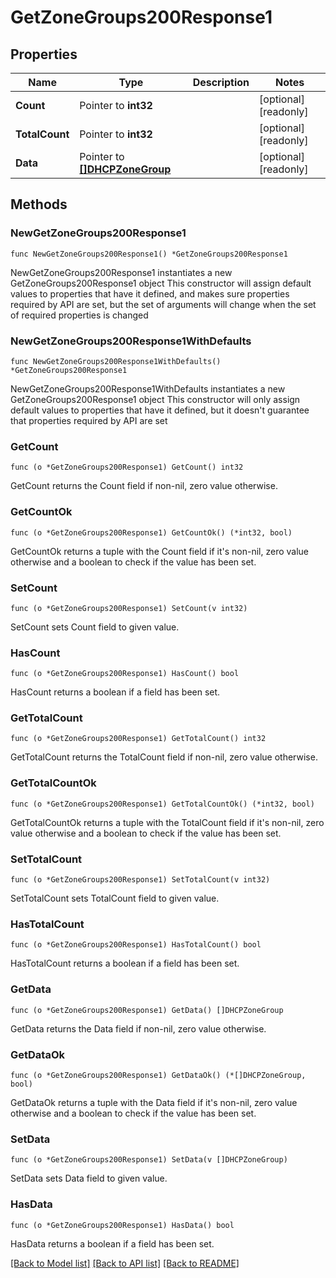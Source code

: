 # GetZoneGroups200Response1

## Properties

Name | Type | Description | Notes
------------ | ------------- | ------------- | -------------
**Count** | Pointer to **int32** |  | [optional] [readonly] 
**TotalCount** | Pointer to **int32** |  | [optional] [readonly] 
**Data** | Pointer to [**[]DHCPZoneGroup**](DHCPZoneGroup.md) |  | [optional] [readonly] 

## Methods

### NewGetZoneGroups200Response1

`func NewGetZoneGroups200Response1() *GetZoneGroups200Response1`

NewGetZoneGroups200Response1 instantiates a new GetZoneGroups200Response1 object
This constructor will assign default values to properties that have it defined,
and makes sure properties required by API are set, but the set of arguments
will change when the set of required properties is changed

### NewGetZoneGroups200Response1WithDefaults

`func NewGetZoneGroups200Response1WithDefaults() *GetZoneGroups200Response1`

NewGetZoneGroups200Response1WithDefaults instantiates a new GetZoneGroups200Response1 object
This constructor will only assign default values to properties that have it defined,
but it doesn't guarantee that properties required by API are set

### GetCount

`func (o *GetZoneGroups200Response1) GetCount() int32`

GetCount returns the Count field if non-nil, zero value otherwise.

### GetCountOk

`func (o *GetZoneGroups200Response1) GetCountOk() (*int32, bool)`

GetCountOk returns a tuple with the Count field if it's non-nil, zero value otherwise
and a boolean to check if the value has been set.

### SetCount

`func (o *GetZoneGroups200Response1) SetCount(v int32)`

SetCount sets Count field to given value.

### HasCount

`func (o *GetZoneGroups200Response1) HasCount() bool`

HasCount returns a boolean if a field has been set.

### GetTotalCount

`func (o *GetZoneGroups200Response1) GetTotalCount() int32`

GetTotalCount returns the TotalCount field if non-nil, zero value otherwise.

### GetTotalCountOk

`func (o *GetZoneGroups200Response1) GetTotalCountOk() (*int32, bool)`

GetTotalCountOk returns a tuple with the TotalCount field if it's non-nil, zero value otherwise
and a boolean to check if the value has been set.

### SetTotalCount

`func (o *GetZoneGroups200Response1) SetTotalCount(v int32)`

SetTotalCount sets TotalCount field to given value.

### HasTotalCount

`func (o *GetZoneGroups200Response1) HasTotalCount() bool`

HasTotalCount returns a boolean if a field has been set.

### GetData

`func (o *GetZoneGroups200Response1) GetData() []DHCPZoneGroup`

GetData returns the Data field if non-nil, zero value otherwise.

### GetDataOk

`func (o *GetZoneGroups200Response1) GetDataOk() (*[]DHCPZoneGroup, bool)`

GetDataOk returns a tuple with the Data field if it's non-nil, zero value otherwise
and a boolean to check if the value has been set.

### SetData

`func (o *GetZoneGroups200Response1) SetData(v []DHCPZoneGroup)`

SetData sets Data field to given value.

### HasData

`func (o *GetZoneGroups200Response1) HasData() bool`

HasData returns a boolean if a field has been set.


[[Back to Model list]](../README.md#documentation-for-models) [[Back to API list]](../README.md#documentation-for-api-endpoints) [[Back to README]](../README.md)


